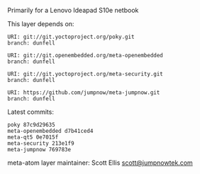 Primarily for a Lenovo Ideapad S10e netbook

This layer depends on:

    URI: git://git.yoctoproject.org/poky.git
    branch: dunfell

    URI: git://git.openembedded.org/meta-openembedded
    branch: dunfell

    URI: git://git.yoctoproject.org/meta-security.git
    branch: dunfell

    URI: https://github.com/jumpnow/meta-jumpnow.git
    branch: dunfell


Latest commits:

    poky 87c9d29635
    meta-openembedded d7b41ced4
    meta-qt5 0e7015f
    meta-security 213e1f9
    meta-jumpnow 769783e

meta-atom layer maintainer: Scott Ellis <scott@jumpnowtek.com>
